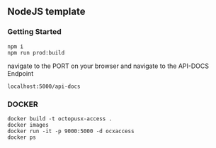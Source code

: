 

## NodeJS template

### Getting Started

```
npm i
npm run prod:build
```
navigate to the PORT on your browser and navigate to the API-DOCS Endpoint

```
localhost:5000/api-docs
```

### DOCKER

```
docker build -t octopusx-access .
docker images
docker run -it -p 9000:5000 -d ocxaccess
docker ps

```